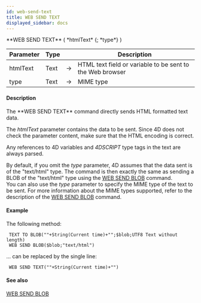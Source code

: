 ```yaml
---
id: web-send-text
title: WEB SEND TEXT
displayed_sidebar: docs
---
```


<!--REF #_command_.WEB SEND TEXT.Syntax-->**WEB SEND TEXT** ( *htmlText* {; *type*} )<!-- END REF-->
<!--REF #_command_.WEB SEND TEXT.Params-->
| Parameter | Type |  | Description |
| --- | --- | --- | --- |
| htmlText | Text | -> | HTML text field or variable to be sent to the Web browser |
| type | Text | -> | MIME type |

<!-- END REF-->

#### Description 

<!--REF #_command_.WEB SEND TEXT.Summary-->The **WEB SEND TEXT** command directly sends HTML formatted text data.<!-- END REF-->

The *htmlText* parameter contains the data to be sent. Since 4D does not check the parameter content, make sure that the HTML encoding is correct.

Any references to 4D variables and *4DSCRIPT* type tags in the text are always parsed.

By default, if you omit the *type* parameter, 4D assumes that the data sent is of the "text/html" type. The command is then exactly the same as sending a BLOB of the "text/html" type using the [WEB SEND BLOB](web-send-blob.md) command.   
You can also use the *type* parameter to specify the MIME type of the text to be sent. For more information about the MIME types supported, refer to the description of the [WEB SEND BLOB](web-send-blob.md) command.

#### Example 

The following method:

```4d
 TEXT TO BLOB(""+String(Current time)+"";$blob;UTF8 Text without length)
 WEB SEND BLOB($blob;"text/html")
```

... can be replaced by the single line:

```4d
 WEB SEND TEXT(""+String(Current time)+"")
```

#### See also 

[WEB SEND BLOB](web-send-blob.md)  